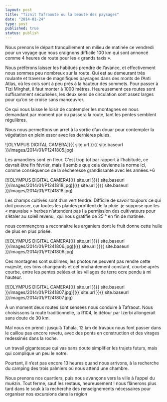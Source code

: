 ```yaml
---
layout: post
title: "Tiznit Tafraoute ou la beauté des paysages"
date: "2014-01-24"
type: post
published: true
status: publish
---
```


Nous prenons le départ tranquillement en milieu de matinée ce vendredi pour un voyage que nous craignons difficile 100 km qui sont annoncé comme 4 heures de route pour les « grands taxis ».

Nous préférons laisser les habitués prendre de l’avance, et effectivement nous sommes peu nombreux sur la route. Qui est au demeurant très roulante et traverse de magnifiques paysages dans des monts de l’Anti Atlas, où les cols sont à peu près à la hauteur des sommets. Pour passer à Tizi Mirghet, il faut monter à 1000 mètres. Heureusement ces routes sont suffisamment sécurisées, les deux sens de circulation sont assez larges pour qu’on se croise sans manœuvrer.

Ce qui nous laisse le loisir de contempler les montagnes en nous demandant par moment par ou passera la route, tant les pentes semblent régulières.

Nous nous permettons un arret à la sortie d’un douar pour contempler la végétation en plein essor avec les dernières pluies.

![OLYMPUS DIGITAL CAMERA]({{ site.url }}{{ site.baseurl }}/images/2014/01/P1241805.jpg)

Les amandiers sont en fleur. C’est trop tot par rapport à l’habitude, ce devrait être fin février, mais il semble que cela devienne la norme ici, comme conséquence de la sècheresse grandissante avec les années.+6

[![OLYMPUS DIGITAL CAMERA]({{ site.url }}{{ site.baseurl }}/images/2014/01/P1241818.jpg)]({{ site.url }}{{ site.baseurl }}/images/2014/01/P1241818.jpg)

Les champs cultivés sont d’un vert tendre. Difficile de savoir toujours ce qui doit pousser, car toutes les plantes profiten**t** de la pluie. je suppose que les « mauvaise » herbes n’attendent pas l a permission des cultivateurs pour s’étaler au soleil revenu,  qui nous gratifie de 25 ° en fin de matinée.

nous commençons a reconnaitre les arganiers dont le fruit donne cette huile de plus en plus prisée.

[![OLYMPUS DIGITAL CAMERA]({{ site.url }}{{ site.baseurl }}/images/2014/01/P1241806.jpg)]({{ site.url }}{{ site.baseurl }}/images/2014/01/P1241806.jpg)

Ces montagnes sont sublimes, les photos ne peuvent pas rendre cette majesté, ces tons changeants et cet enchantement constant, courbe après courbe, entre les pentes pelées et les villages de terre ocre pendu à mi hauteur.

[![OLYMPUS DIGITAL CAMERA]({{ site.url }}{{ site.baseurl }}/images/2014/01/P1241807.jpg)]({{ site.url }}{{ site.baseurl }}/images/2014/01/P1241807.jpg)

À un moment deux routes sont sensées nous conduire à Tafraout. Nous choisissons la route traditionnelle, la R104, le détour par Izerbi allongerait sans doute de 30 km.

Mal nous en prend : jusqu’à Tahala, 12 km de travaux nous font passer dans le caillou pas encore revetu, avec des ponts en construction et des virages redessinés dans la roche.

un travail gigantesque qui vas sans doute simplifier les trajets futurs, mais qui complique un peu le notre.

Pourtant, il n’est pas encore 13 heures quand nous arrivons, à la recherche du camping des trois palmiers où nous attend une chambre.

Nous prenons nos quartiers, puis nous avançons vers la ville à l’appel du muézin. Tout ferme, sauf les restaus, heureusement ! nous flânerons plus tard dans le souk à la recherche des renseignements nécessaires pour organiser nos excursions dans la région
